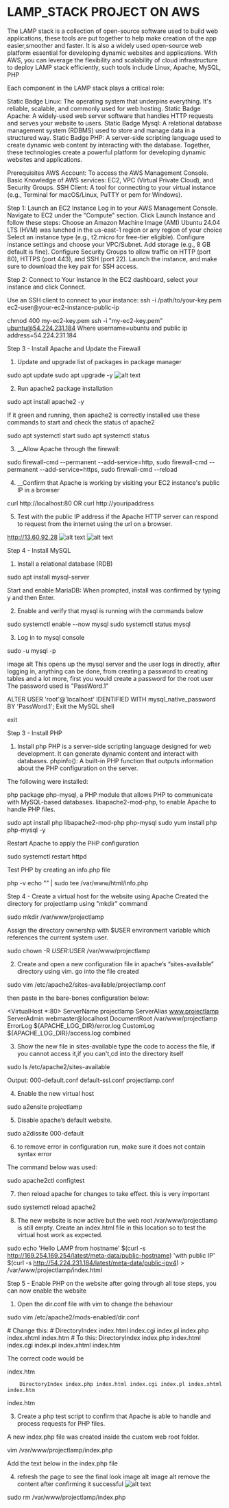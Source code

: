 # LAMP_STACK PROJECT ON AWS
The LAMP stack is a collection of open-source software used to build web applications, these tools are put together to help make creation of the app easier,smoother and faster. It is also a widely used open-source web platform essential for developing dynamic websites and applications. With AWS, you can leverage the flexibility and scalability of cloud infrastructure to deploy LAMP stack efficiently, such tools include Linux, Apache, MySQL, PHP

Each component in the LAMP stack plays a critical role:

Static Badge Linux: The operating system that underpins everything. It's reliable, scalable, and commonly used for web hosting. Static Badge Apache: A widely-used web server software that handles HTTP requests and serves your website to users. Static Badge Mysql: A relational database management system (RDBMS) used to store and manage data in a structured way. Static Badge PHP: A server-side scripting language used to create dynamic web content by interacting with the database. Together, these technologies create a powerful platform for developing dynamic websites and applications.

Prerequisites AWS Account: To access the AWS Management Console. Basic Knowledge of AWS services: EC2, VPC (Virtual Private Cloud), and Security Groups. SSH Client: A tool for connecting to your virtual instance (e.g., Terminal for macOS/Linux, PuTTY or pem for Windows).

Step 1: Launch an EC2 Instance Log in to your AWS Management Console. Navigate to EC2 under the "Compute" section. Click Launch Instance and follow these steps: Choose an Amazon Machine Image (AMI) Ubuntu 24.04 LTS (HVM) was lunched in the us-east-1 region or any region of your choice Select an instance type (e.g., t2.micro for free-tier eligible). Configure instance settings and choose your VPC/Subnet. Add storage (e.g., 8 GB default is fine). Configure Security Groups to allow traffic on HTTP (port 80), HTTPS (port 443), and SSH (port 22). Launch the instance, and make sure to download the key pair for SSH access.

Step 2: Connect to Your Instance In the EC2 dashboard, select your instance and click Connect.

Use an SSH client to connect to your instance: ssh -i /path/to/your-key.pem ec2-user@your-ec2-instance-public-ip

chmod 400 my-ec2-key.pem
ssh -i "my-ec2-key.pem" ubuntu@54.224.231.184
Where username=ubuntu and public ip address=54.224.231.184

Step 3 - Install Apache and Update the Firewall
1. Update and upgrade list of packages in package manager

sudo apt update
sudo apt upgrade -y
![alt text](image/sudo_apt_update.png "apt update")

2. Run apache2 package installation

sudo apt install apache2 -y

If it green and running, then apache2 is correctly installed use these commands to start and check the status of apache2

sudo apt systemctl start
sudo apt systemctl status

3. __Allow Apache through the firewall:

sudo firewall-cmd --permanent --add-service=http,
sudo firewall-cmd --permanent --add-service=https,
sudo firewall-cmd --reload

4. __Confirm that Apache is working by visiting your EC2 instance's public IP in a browser

curl http://localhost:80
OR
curl http://youripaddress

5. Test with the public IP address if the Apache HTTP server can respond to request from the internet using the url on a browser.

http://13.60.92.28
![alt text](image/apche_install.png "apache2 install")
![alt text](image/apache2.png "apache2 default page")

Step 4 - Install MySQL
1. Install a relational database (RDB)

sudo apt install mysql-server

Start and enable MariaDB: When prompted, install was confirmed by typing y and then Enter.

2. Enable and verify that mysql is running with the commands below

sudo systemctl enable --now mysql
sudo systemctl status mysql

3. Log in to mysql console

sudo -u mysql -p

image alt 
This opens up the mysql server and the user logs in directly, after logging in, anything can be done, from creating a password to creating tables and a lot more, first you would create a password for the root user The password used is "PassWord.1"

ALTER USER 'root'@'localhost' IDENTIFIED WITH mysql_native_password BY 'PassWord.1';
Exit the MySQL shell

exit

Step 3 - Install PHP
1. Install php PHP is a server-side scripting language designed for web development. It can generate dynamic content and interact with databases. phpinfo(): A built-in PHP function that outputs information about the PHP configuration on the server.

The following were installed:

php package
php-mysql, a PHP module that allows PHP to communicate with MySQL-based databases.
libapache2-mod-php, to enable Apache to handle PHP files.

sudo apt install php libapache2-mod-php php-mysql
sudo yum install php php-mysql -y

Restart Apache to apply the PHP configuration

sudo systemctl restart httpd

Test PHP by creating an info.php file

php -v
echo "<?php phpinfo(); ?>" | sudo tee /var/www/html/info.php

Step 4 - Create a virtual host for the website using Apache
Created the directory for projectlamp using "mkdir" command

sudo mkdir /var/www/projectlamp

Assign the directory ownership with $USER environment variable which references the current system user.

sudo chown -R $USER:$USER /var/www/projectlamp

2. Create and open a new configuration file in apache’s “sites-available” directory using vim. go into the file created

sudo vim /etc/apache2/sites-available/projectlamp.conf

then paste in the bare-bones configuration below:

<VirtualHost *:80>
  ServerName projectlamp
  ServerAlias www.projectlamp
  ServerAdmin webmaster@localhost
  DocumentRoot /var/www/projectlamp
  ErrorLog ${APACHE_LOG_DIR}/error.log
  CustomLog ${APACHE_LOG_DIR}/access.log combined
</VirtualHost>

3. Show the new file in sites-available type the code to access the file, if you cannot access it,if you can't,cd into the directory itself

sudo ls /etc/apache2/sites-available

Output:
000-default.conf default-ssl.conf projectlamp.conf

4. Enable the new virtual host

sudo a2ensite projectlamp

5. Disable apache’s default website.

sudo a2dissite 000-default

6. to remove error in configuration run, make sure it does not contain syntax error

The command below was used:

sudo apache2ctl configtest

7. then reload apache for changes to take effect. this is very important

sudo systemctl reload apache2


8. The new website is now active but the web root /var/www/projectlamp is still empty. Create an index.html file in this location so to test the virtual host work as expected.

sudo echo 'Hello LAMP from hostname' $(curl -s http://169.254.169.254/latest/meta-data/public-hostname) 'with public IP' $(curl -s http://54.224.231.184/latest/meta-data/public-ipv4) > /var/www/projectlamp/index.html

Step 5 - Enable PHP on the website
after going through all tose steps, you can now enable the website 
1. Open the dir.conf file with vim to change the behaviour

sudo vim /etc/apache2/mods-enabled/dir.conf

<IfModule mod_dir.c>
  # Change this:
  # DirectoryIndex index.html index.cgi index.pl index.php index.xhtml index.htm
  # To this:
  DirectoryIndex index.php index.html index.cgi index.pl index.xhtml index.htm
</IfModule>

The correct code would be

index.htm

        DirectoryIndex index.php index.html index.cgi index.pl index.xhtml index.htm

index.htm

3. Create a php test script to confirm that Apache is able to handle and process requests for PHP files.

A new index.php file was created inside the custom web root folder.

vim /var/www/projectlamp/index.php

Add the text below in the index.php file

<?php
phpinfo();
?>

4. refresh the page to see the final look image alt image alt remove the content after confirming it successful
![alt text](image/final_look.png "php landing page")

sudo rm /var/www/projectlamp/index.php